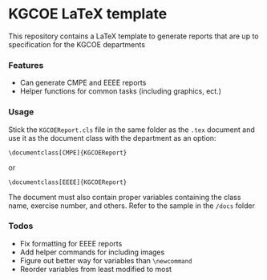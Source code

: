 KGCOE LaTeX template
====================

This repository contains a LaTeX template to generate reports that
are up to specification for the KGCOE departments

### Features
* Can generate CMPE and EEEE reports
* Helper functions for common tasks (including graphics, ect.)

### Usage
Stick the `KGCOEReport.cls` file in the same folder as the `.tex` document
and use it as the document class with the department as an option:
```
\documentclass[CMPE]{KGCOEReport}
```
or
```
\documentclass[EEEE]{KGCOEReport}
```

The document must also contain proper variables containing the class
name, exercise number, and others.
Refer to the sample in the `/docs` folder


### Todos
* Fix formatting for EEEE reports
* Add helper commands for including images
* Figure out better way for variables than `\newcommand`
* Reorder variables from least modified to most

